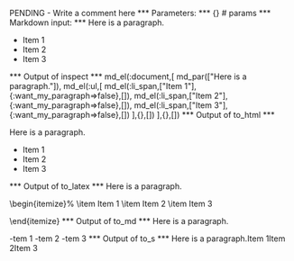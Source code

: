 PENDING - Write a comment here
*** Parameters: ***
{} # params 
*** Markdown input: ***
Here is a paragraph.


   * Item 1
   * Item 2
   * Item 3

*** Output of inspect ***
md_el(:document,[
	md_par(["Here is a paragraph."]),
	md_el(:ul,[
		md_el(:li_span,["Item 1"],{:want_my_paragraph=>false},[]),
		md_el(:li_span,["Item 2"],{:want_my_paragraph=>false},[]),
		md_el(:li_span,["Item 3"],{:want_my_paragraph=>false},[])
	],{},[])
],{},[])
*** Output of to_html ***
<p>Here is a paragraph.</p>

<ul>
<li>Item 1</li>

<li>Item 2</li>

<li>Item 3</li>
</ul>
*** Output of to_latex ***
Here is a paragraph.

\begin{itemize}%
\item Item 1
\item Item 2
\item Item 3

\end{itemize}
*** Output of to_md ***
Here is a paragraph.

-tem 1
-tem 2
-tem 3
*** Output of to_s ***
Here is a paragraph.Item 1Item 2Item 3
